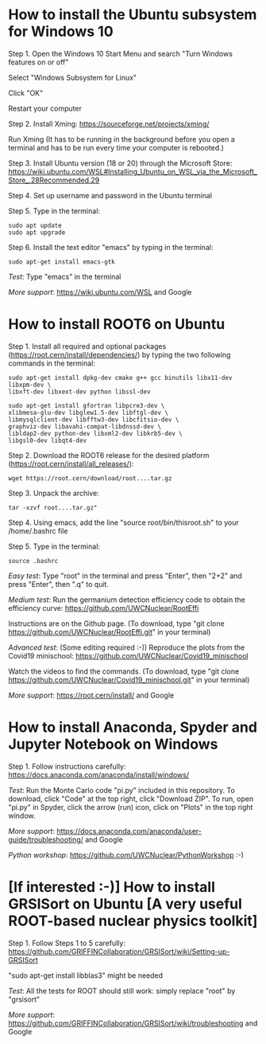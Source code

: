 # How to install the Ubuntu subsystem for Windows	10
Step 1.	Open the Windows 10 Start Menu and search "Turn Windows features on or off"

Select "Windows Subsystem for Linux"
 
Click "OK"
  
Restart your computer

Step 2.	Install Xming: https://sourceforge.net/projects/xming/

Run Xming (It has to be running in the background before you open a terminal and has to be run every time your computer is rebooted.)

Step 3.	Install Ubuntu version (18 or 20) through the Microsoft Store: https://wiki.ubuntu.com/WSL#Installing_Ubuntu_on_WSL_via_the_Microsoft_Store_.28Recommended.29

Step 4.	Set up username and password in the Ubuntu terminal

Step 5.	Type in the terminal:

    sudo apt update
    sudo apt upgrade

Step 6.	Install the text editor "emacs" by typing in the terminal:

    sudo apt-get install emacs-gtk

*Test*: Type "emacs" in the terminal

*More support*:	https://wiki.ubuntu.com/WSL and Google


# How to install ROOT6 on Ubuntu	
Step 1.	Install all required and optional packages (https://root.cern/install/dependencies/) by typing the two following commands in the terminal:

    sudo apt-get install dpkg-dev cmake g++ gcc binutils libx11-dev libxpm-dev \
    libxft-dev libxext-dev python libssl-dev
    
    sudo apt-get install gfortran libpcre3-dev \
    xlibmesa-glu-dev libglew1.5-dev libftgl-dev \
    libmysqlclient-dev libfftw3-dev libcfitsio-dev \
    graphviz-dev libavahi-compat-libdnssd-dev \
    libldap2-dev python-dev libxml2-dev libkrb5-dev \
    libgsl0-dev libqt4-dev

Step 2.	Download the ROOT6 release for the desired platform (https://root.cern/install/all_releases/):

    wget https://root.cern/download/root....tar.gz

Step 3.	Unpack the archive:

    tar -xzvf root....tar.gz"
    
Step 4.	Using emacs, add the line "source root/bin/thisroot.sh" to your /home/.bashrc file

Step 5.	Type in the terminal:

    source .bashrc

*Easy test*: Type "root" in the terminal and press "Enter", then "2+2" and press "Enter", then ".q" to quit.

*Medium test*: Run the germanium detection efficiency code to obtain the efficiency curve: https://github.com/UWCNuclear/RootEffi

Instructions are on the Github page. (To download, type "git clone https://github.com/UWCNuclear/RootEffi.git" in your terminal)

*Advanced test*: (Some editing required :-)) Reproduce the plots from the Covid19 minischool: https://github.com/UWCNuclear/Covid19_minischool

Watch the videos to find the commands. (To download, type "git clone https://github.com/UWCNuclear/Covid19_minischool.git" in your terminal)

*More support*:	https://root.cern/install/  and Google


# How to install Anaconda, Spyder and Jupyter Notebook on Windows
Step 1.	Follow instructions carefully: https://docs.anaconda.com/anaconda/install/windows/

*Test*: Run the Monte Carlo code "pi.py" included in this repository. To download, click "Code" at the top right, click "Download ZIP". To run, open "pi.py" in Spyder, click the arrow (run) icon, click on "Plots" in the top right window.

*More support*:	https://docs.anaconda.com/anaconda/user-guide/troubleshooting/  and Google

*Python workshop*:	https://github.com/UWCNuclear/PythonWorkshop :-)


# [If interested :-)] How to install GRSISort on Ubuntu	[A very useful ROOT-based nuclear physics toolkit]
Step 1.	Follow Steps 1 to 5 carefully: https://github.com/GRIFFINCollaboration/GRSISort/wiki/Setting-up-GRSISort

"sudo apt-get install libblas3"	might be needed

*Test*: All the tests for ROOT should still work: simply replace "root" by "grsisort"

*More support*: https://github.com/GRIFFINCollaboration/GRSISort/wiki/troubleshooting  and Google
